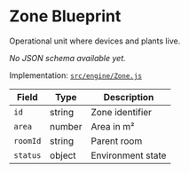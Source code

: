 # Zone Blueprint

Operational unit where devices and plants live.

*No JSON schema available yet.*

Implementation: [`src/engine/Zone.js`](../../../src/engine/Zone.js)

| Field | Type | Description |
|-------|------|-------------|
| `id` | string | Zone identifier |
| `area` | number | Area in m² |
| `roomId` | string | Parent room |
| `status` | object | Environment state |

